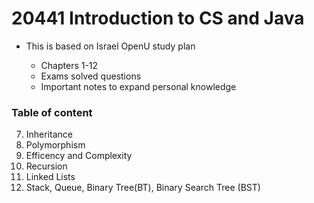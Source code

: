 # 20441 Introduction to CS and Java
 
* This is based on Israel OpenU study plan

    * Chapters 1-12
    * Exams solved questions
    * Important notes to expand personal knowledge

### Table of content
7. Inheritance
8. Polymorphism
9. Efficency and Complexity
10. Recursion
11. Linked Lists
12. Stack, Queue, Binary Tree(BT), Binary Search Tree (BST)
